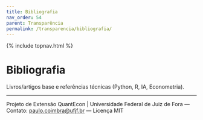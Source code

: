 ```yaml
---
title: Bibliografia
nav_order: 54
parent: Transparência
permalink: /transparencia/bibliografia/
---
```


{% include topnav.html %}

# Bibliografia
Livros/artigos base e referências técnicas (Python, R, IA, Econometria).

---

<p class="qe-footer">
  Projeto de Extensão QuantEcon | Universidade Federal de Juiz de Fora — 
  Contato: <a href="mailto:paulo.coimbra@ufjf.br">paulo.coimbra@ufjf.br</a> — Licença MIT
</p>
